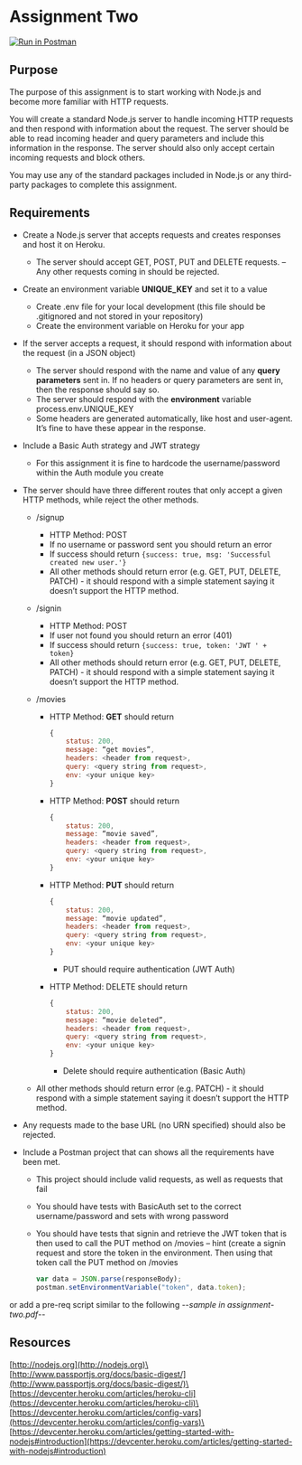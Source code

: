 # Assignment Two

[![Run in Postman](https://run.pstmn.io/button.svg)](https://app.getpostman.com/run-collection/a17eb0f5315a3c65575d#?env%5Bhw2%5D=W3sia2V5IjoidG9rZW4iLCJ2YWx1ZSI6IkpXVCBleUpoYkdjaU9pSklVekkxTmlJc0luUjVjQ0k2SWtwWFZDSjkuZXlKcFpDSTZJall6WXpBMVpUTXpOalEwTUdaaE1UVTRZVGs0TkdRM1pqTXhNR1l5WkRObE9XSXpNalpqTVdRaUxDSjFjMlZ5Ym1GdFpTSTZJblJsYzNRdGRYTmxjaUlzSW1saGRDSTZNVFU0TXpBeE5UYzNNWDAuQlhIZWVfMy1vZVVyblZqaURpTjBCeEZtMUlISjAwY2NxMGc0em40WUlBRSIsImVuYWJsZWQiOnRydWV9XQ==)

## Purpose

The purpose of this assignment is to start working with Node.js and become more familiar with
HTTP requests.

You will create a standard Node.js server to handle incoming HTTP requests and then respond with
information about the request. The server should be able to read incoming header and query
parameters and include this information in the response. The server should also only accept certain
incoming requests and block others.

You may use any of the standard packages included in Node.js or any third-party packages to
complete this assignment.

## Requirements

- Create a Node.js server that accepts requests and creates responses and host it on Heroku.
    - The server should accept GET, POST, PUT and DELETE requests. – Any other
       requests coming in should be rejected.
- Create an environment variable **UNIQUE_KEY** and set it to a value
    - Create .env file for your local development (this file should be .gitignored and not
       stored in your repository)
    - Create the environment variable on Heroku for your app
- If the server accepts a request, it should respond with information about the request (in a
    JSON object)
   - The server should respond with the name and value of any **query parameters**
      sent in. If no headers or query parameters are sent in, then the response should
      say so.
   - The server should respond with the **environment** variable
      process.env.UNIQUE_KEY
   - Some headers are generated automatically, like host and user-agent. It’s fine to
      have these appear in the response.
- Include a Basic Auth strategy and JWT strategy
    - For this assignment it is fine to hardcode the username/password within the Auth
       module you create
- The server should have three different routes that only accept a given HTTP methods,
    while reject the other methods.
    - /signup
        - HTTP Method: POST
        - If no username or password sent you should return an error
        - If success should return `{success: true, msg: 'Successful created
         new user.'}`
        - All other methods should return error (e.g. GET, PUT, DELETE, PATCH) -
         it should respond with a simple statement saying it doesn’t support the
         HTTP method.
    - /signin
        - HTTP Method: POST
        - If user not found you should return an error (401)
        - If success should return `{success: true, token: 'JWT ' + token}`
        - All other methods should return error (e.g. GET, PUT, DELETE, PATCH) -
         it should respond with a simple statement saying it doesn’t support the
         HTTP method.
         
    - /movies
        - HTTP Method: **GET** should return 
        
            ```javascript
            {
                status: 200, 
                message: “get movies”, 
                headers: <header from request>,
                query: <query string from request>, 
                env: <your unique key>
            }
            ```
         
        - HTTP Method: **POST** should return 
        
            ```javascript
            {
                status: 200, 
                message: “movie saved”, 
                headers: <header from request>,
                query: <query string from request>, 
                env: <your unique key>
            }
            ```
         
        - HTTP Method: **PUT** should return 
            ```javascript
            {
                status: 200, 
                message: “movie updated”, 
                headers: <header from request>,
                query: <query string from request>, 
                env: <your unique key>
            }
            ```
          
            - PUT should require authentication (JWT Auth)
            
        - HTTP Method: DELETE should return 
            ```javascript
            {
                status: 200, 
                message: “movie deleted”, 
                headers: <header from request>,
                query: <query string from request>, 
                env: <your unique key>
            }
            ```
        
            - Delete should require authentication (Basic Auth)
    
    - All other methods should return error (e.g. PATCH) - it should respond
    with a simple statement saying it doesn’t support the HTTP method.

- Any requests made to the base URL (no URN specified) should also be rejected.

- Include a Postman project that can shows all the requirements have been met.
    - This project should include valid requests, as well as requests that fail
    - You should have tests with BasicAuth set to the correct username/password and
    sets with wrong password
    - You should have tests that signin and retrieve the JWT token that is then used to
    call the PUT method on /movies – hint (create a signin request and store the
    token in the environment. Then using that token call the PUT method on /movies
    
        ```javascript
        var data = JSON.parse(responseBody);
        postman.setEnvironmentVariable("token", data.token);
        ```

or add a pre-req script similar to the following --*sample in assignment-two.pdf*--

## Resources

[http://nodejs.org](http://nodejs.org)\
[http://www.passportjs.org/docs/basic-digest/](http://www.passportjs.org/docs/basic-digest/)\
[https://devcenter.heroku.com/articles/heroku-cli](https://devcenter.heroku.com/articles/heroku-cli)\
[https://devcenter.heroku.com/articles/config-vars](https://devcenter.heroku.com/articles/config-vars)\
[https://devcenter.heroku.com/articles/getting-started-with-nodejs#introduction](https://devcenter.heroku.com/articles/getting-started-with-nodejs#introduction)


